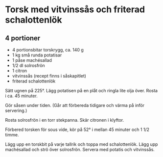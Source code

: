 # Torsk med vitvinssås och friterad schalottenlök

## 4 portioner

- 4 portionsbitar torskrygg, ca. 140 g
- 1 kg små runda potatisar
- 1 påse machésallad
- 1/2 dl solrosfrön
- 1 citron
- vitvinssås (recept finns i såskapitlet)
- friterad schalottenlök

Sätt ugnen på 225°. Lägg potatisen på en plåt och ringla lite olja över. Rosta i ca. 45
minuter.

Gör såsen under tiden. (Går att förbereda tidigare och värma på inför servering.)

Rosta solrosfrön i en torr stekpanna. Skär citronen i klyftor.

Förbered torsken för sous vide, kör på 52° i mellan 45 minuter och 1 1/2 timme.

Lägg upp en torskbit på varje tallrik och toppa med schalottenlök. Lägg upp machésallad
och strö över solrosfrön. Servera med potatis och vitvinssås.